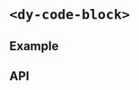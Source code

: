 # `<dy-code-block>`

## Example

<gbp-example
  name="dy-code-block"
  html="&amp;lt;button&amp;gt;Button&amp;lt;/button&amp;gt;"
  props='{"codelang": "html"}'
  src="https://jspm.dev/duoyun-ui/elements/code-block"></gbp-example>

## API

<gbp-api src="/src/elements/code-block.ts"></gbp-api>
